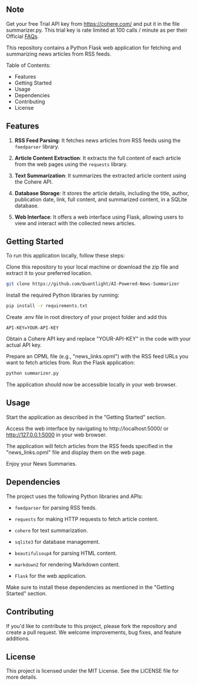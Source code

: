   

## Note

Get your free Trial API key from https://cohere.com/ and put it in the file summarizer.py. This trial key is rate limited at 100 calls / minute as per their Official [FAQs](https://cohere.com/pricing).

This repository contains a Python Flask web application for fetching and summarizing news articles from RSS feeds.

Table of Contents:
- Features
- Getting Started
- Usage
- Dependencies
- Contributing
- License

## Features

1. **RSS Feed Parsing**: It fetches news articles from RSS feeds using the `feedparser` library.

2. **Article Content Extraction**: It extracts the full content of each article from the web pages using the `requests` library.

3. **Text Summarization**: It summarizes the extracted article content using the Cohere API.

4. **Database Storage**: It stores the article details, including the title, author, publication date, link, full content, and summarized content, in a SQLite database.

5. **Web Interface**: It offers a web interface using Flask, allowing users to view and interact with the collected news articles.

  

## Getting Started

To run this application locally, follow these steps:

Clone this repository to your local machine or download the zip file and extract it to your preferred location.

``` bash
git clone https://github.com/Quantlight/AI-Powered-News-Summarizer
```

Install the required Python libraries by running:

``` bash
pip install -r requirements.txt
```

Create .env file in root directory of your project folder
and add this 
```
API-KEY=YOUR-API-KEY
```

Obtain a Cohere API key and replace "YOUR-API-KEY" in the code with your actual API key.

Prepare an OPML file (e.g., "news_links.opml") with the RSS feed URLs you want to fetch articles from.
Run the Flask application:

``` bash
python summarizer.py
```

The application should now be accessible locally in your web browser.

## Usage

Start the application as described in the "Getting Started" section.

Access the web interface by navigating to http://localhost:5000/ or http://127.0.0.1:5000 in your web browser.

The application will fetch articles from the RSS feeds specified in the "news_links.opml" file and display them on the web page.

Enjoy your News Summaries.

## Dependencies

The project uses the following Python libraries and APIs:

- `feedparser` for parsing RSS feeds.

- `requests` for making HTTP requests to fetch article content.

- `cohere` for text summarization.

- `sqlite3` for database management.

- `beautifulsoup4` for parsing HTML content.

- `markdown2` for rendering Markdown content.

- `Flask` for the web application.

Make sure to install these dependencies as mentioned in the "Getting Started" section.

## Contributing

If you'd like to contribute to this project, please fork the repository and create a pull request. We welcome improvements, bug fixes, and feature additions.

## License

This project is licensed under the MIT License. See the LICENSE file for more details.
